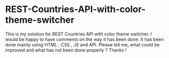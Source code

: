 # REST-Countries-API-with-color-theme-switcher
This is my solution for REST Countries API with color theme switcher. I would be happy to have comments on the way it has been done. It has been done mainly using HTML , CSS , JS and API. Please tell me, what could be improved and what has not been done properly ? Thanks !

